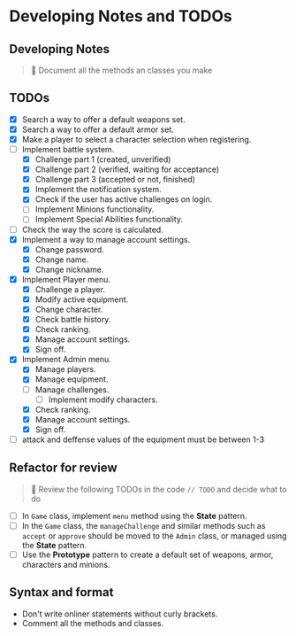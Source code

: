 # Developing Notes and TODOs

## Developing Notes

> 📄 Document all the methods an classes you make

## TODOs

- [X] Search a way to offer a default weapons set.
- [X] Search a way to offer a default armor set.
- [X] Make a player to select a character selection when registering.
- [ ] Implement battle system.
  - [X] Challenge part 1 (created, unverified)
  - [X] Challenge part 2 (verified, waiting for acceptance)
  - [X] Challenge part 3 (accepted or not, finished)
  - [X] Implement the notification system.
  - [X] Check if the user has active challenges on login.
  - [ ] Implement Minions functionality.
  - [ ] Implement Special Abilities functionality.
- [ ] Check the way the score is calculated.
- [X] Implement a way to manage account settings.
  - [X] Change password.
  - [X] Change name.
  - [X] Change nickname.
- [x] Implement Player menu.
  - [X] Challenge a player.
  - [X] Modify active equipment.
  - [X] Change character.
  - [X] Check battle history.
  - [X] Check ranking.
  - [X] Manage account settings.
  - [X] Sign off.
- [x] Implement Admin menu.
  - [X] Manage players.
  - [X] Manage equipment.
  - [ ] Manage challenges.
    - [ ] Implement modify characters.
  - [X] Check ranking.
  - [X] Manage account settings.
  - [X] Sign off.
- [ ] attack and deffense values of the equipment must be between 1-3
  
## Refactor for review

> 📆 Review the following TODOs in the code `// TODO` and decide what to do

- [ ] In `Game` class, implement `menu` method using the **State** pattern.
- [ ] In the `Game` class, the `manageChallenge` and similar methods such as `accept` or `approve` should be moved to the `Admin` class, or managed using the **State** pattern.
- [ ] Use the **Prototype** pattern to create a default set of weapons, armor, characters and minions.

## Syntax and format

- Don't write onliner statements without curly brackets.
- Comment all the methods and classes.